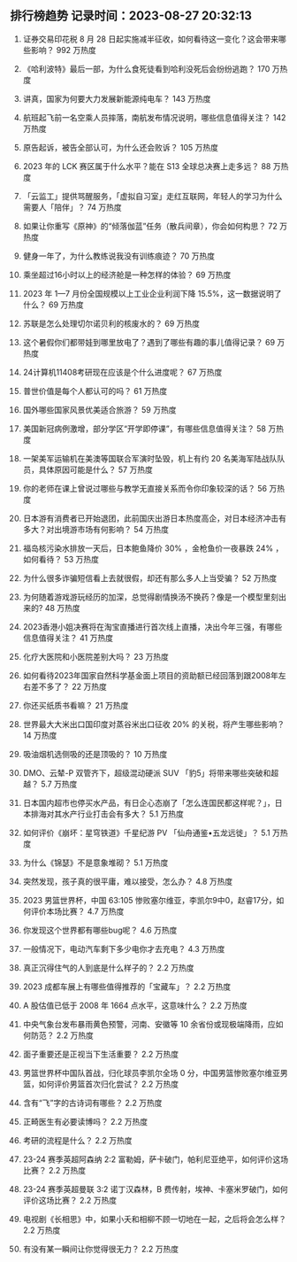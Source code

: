 
## 排行榜趋势 记录时间：2023-08-27 20:32:13
  
  1. 证券交易印花税 8 月 28 日起实施减半征收，如何看待这一变化？这会带来哪些影响？ 992 万热度
    
  2. 《哈利波特》最后一部，为什么食死徒看到哈利没死后会纷纷逃跑？ 170 万热度
    
  3. 讲真，国家为何要大力发展新能源纯电车？ 143 万热度
    
  4. 航班起飞前一名空乘人员摔落，南航发布情况说明，哪些信息值得关注？ 142 万热度
    
  5. 原告起诉，被告全部认可，为什么还会败诉？ 105 万热度
    
  6. 2023 年的 LCK 赛区属于什么水平？能在 S13 全球总决赛上走多远？ 88 万热度
    
  7. 「云监工」提供骂醒服务，「虚拟自习室」走红互联网，年轻人的学习为什么需要人「陪伴」？ 74 万热度
    
  8. 如果让你重写《原神》的“倾落伽蓝”任务（散兵间章），你会如何构思？ 72 万热度
    
  9. 健身一年了，为什么教练说我没有训练痕迹？ 70 万热度
    
  10. 乘坐超过16小时以上的经济舱是一种怎样的体验？ 69 万热度
    
  11. 2023 年 1—7 月份全国规模以上工业企业利润下降 15.5%，这一数据说明了什么？ 69 万热度
    
  12. 苏联是怎么处理切尔诺贝利的核废水的？ 69 万热度
    
  13. 这个暑假你们都带娃到哪里放电了？遇到了哪些有趣的事儿值得记录？ 69 万热度
    
  14. 24计算机11408考研现在应该是个什么进度呢？ 67 万热度
    
  15. 普世价值是每个人都认可的吗？ 61 万热度
    
  16. 国外哪些国家风景优美适合旅游？ 59 万热度
    
  17. 美国新冠病例激增，部分学区“开学即停课”，有哪些信息值得关注？ 58 万热度
    
  18. 一架美军运输机在美澳等国联合军演时坠毁，机上有约  20 名美海军陆战队队员，具体原因可能是什么？ 57 万热度
    
  19. 你的老师在课上曾说过哪些与教学无直接关系而令你印象较深的话？ 56 万热度
    
  20. 日本游有消费者已开始退团，此前国庆出游日本热度高企，对日本经济冲击有多大？对出境游市场有何影响？ 54 万热度
    
  21. 福岛核污染水排放一天后，日本鲍鱼降价 30% ，金枪鱼价一夜暴跌 24% ，如何看待？ 53 万热度
    
  22. 为什么很多诈骗短信看上去就很假，却还有那么多人上当受骗？ 52 万热度
    
  23. 为何随着游戏游玩经历的加深，总觉得剧情换汤不换药？像是一个模型里刻出来的? 48 万热度
    
  24. 2023香港小姐决赛将在淘宝直播进行首次线上直播，决出今年三强，有哪些信息值得关注？ 41 万热度
    
  25. 化疗大医院和小医院差别大吗？ 23 万热度
    
  26. 如何看待2023年国家自然科学基金面上项目的资助额已经回落到跟2008年左右差不多了？ 22 万热度
    
  27. 你还买纸质书看嘛？ 21 万热度
    
  28. 世界最大大米出口国印度对蒸谷米出口征收 20% 的关税，将产生哪些影响？ 14 万热度
    
  29. 吸油烟机选侧吸的还是顶吸的？ 10 万热度
    
  30. DMO、云辇-P 双管齐下，超级混动硬派  SUV 「豹5」将带来哪些突破和超越？ 5.7 万热度
    
  31. 日本国内超市也停买水产品，有日企心态崩了「怎么连国民都这样呢？」，日本排海对其水产行业打击会有多大？ 5.1 万热度
    
  32. 如何评价《崩坏：星穹铁道》千星纪游 PV 「仙舟通鉴•五龙远徙」？ 5.1 万热度
    
  33. 为什么《锦瑟》不是意象堆砌？ 5.1 万热度
    
  34. 突然发现，孩子真的很平庸，难以接受，怎么办？ 4.8 万热度
    
  35. 2023 男篮世界杯，中国 63:105 惨败塞尔维亚，李凯尔9中0，赵睿17分，如何评价本场比赛？ 4.7 万热度
    
  36. 你发现这个世界都有哪些bug呢？ 4.6 万热度
    
  37. 一般情况下，电动汽车剩下多少电你才去充电？ 4.3 万热度
    
  38. 真正沉得住气的人到底是什么样子的？ 2.2 万热度
    
  39. 2023 成都车展上有哪些值得推荐的「宝藏车」？ 2.2 万热度
    
  40. A 股估值已低于 2008 年 1664 点水平，这意味什么？ 2.2 万热度
    
  41. 中央气象台发布暴雨黄色预警，河南、安徽等 10 余省份或现极端降雨，应如何防范？ 2.2 万热度
    
  42. 面子重要还是正视当下生活重要？ 2.2 万热度
    
  43. 男篮世界杯中国队首战，归化球员李凯尔全场 0 分，中国男篮惨败塞尔维亚男篮，如何评价男篮首次归化尝试？ 2.2 万热度
    
  44. 含有“飞”字的古诗词有哪些？ 2.2 万热度
    
  45. 正畸医生有必要读博吗？ 2.2 万热度
    
  46. 考研的流程是什么？ 2.2 万热度
    
  47. 23-24 赛季英超阿森纳 2:2 富勒姆，萨卡破门，帕利尼亚绝平，如何评价这场比赛？ 2.2 万热度
    
  48. 23-24 赛季英超曼联 3:2 诺丁汉森林，B 费传射，埃神、卡塞米罗破门，如何评价这场比赛？ 2.2 万热度
    
  49. 电视剧《长相思》中，如果小夭和相柳不顾一切地在一起，之后将会怎么样？ 2.2 万热度
    
  50. 有没有某一瞬间让你觉得很无力？ 2.2 万热度
    